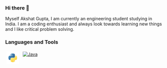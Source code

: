 ### Hi there 👋

Myself Akshat Gupta, I am currently an engineering student studying in India. I am a coding enthusiast and always look towards learning new things and I like critical problem solving.

<!--
**24Akshat/24Akshat** is a ✨ _special_ ✨ repository because its `README.md` (this file) appears on your GitHub profile.

Here are some ideas to get you started:

- 🔭 I’m currently working on ...
- 🌱 I’m currently learning ...
- 👯 I’m looking to collaborate on ...
- 🤔 I’m looking for help with ...
- 💬 Ask me about ...
- 📫 How to reach me: ...
- 😄 Pronouns: ...
- ⚡ Fun fact: ...
-->

### Languages and Tools
<a href="https://www.python.org" target="_blank"><img src="https://raw.githubusercontent.com/github/explore/80688e429a7d4ef2fca1e82350fe8e3517d3494d/topics/python/python.png" alt="Python" height="40" style="vertical-align:top; margin:4px"></a>
<a href="https://www.java.com/en/" target="_blank"><img src="https://www.google.com/url?sa=i&url=https%3A%2F%2Fwww.cleanpng.com%2Ffree%2Fjava-logo.html&psig=AOvVaw0NTFRX8UZFaY6127kTFnxn&ust=1687023626207000&source=images&cd=vfe&ved=0CA4QjRxqFwoTCLCf2fKqyP8CFQAAAAAdAAAAABAI" alt="Java" height="40" style="vertical-align:top; margin:4px"></a>
